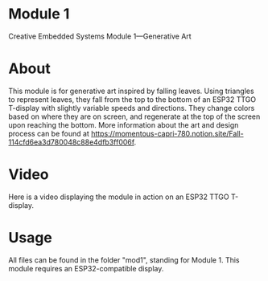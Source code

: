 # Module 1
Creative Embedded Systems Module 1—Generative Art

# About
This module is for generative art inspired by falling leaves. Using triangles to represent leaves, they fall from the top to the bottom of an ESP32 TTGO T-display with slightly variable speeds and directions. They change colors based on where they are on screen, and regenerate at the top of the screen upon reaching the bottom. More information about the art and design process can be found at https://momentous-capri-780.notion.site/Fall-114cfd6ea3d780048c88e4dfb3ff006f. 

# Video
Here is a video displaying the module in action on an ESP32 TTGO T-display.

# Usage
All files can be found in the folder "mod1", standing for Module 1. This module requires an ESP32-compatible display. 

